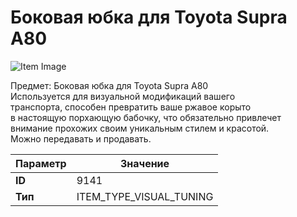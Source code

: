 # Боковая юбка для Toyota Supra A80

![Item Image](../img/9141.webp?raw=true)

Предмет: Боковая юбка для Toyota Supra A80<br>Используется для визуальной модификаций вашего<br>транспорта, способен превратить ваше ржавое корыто<br>в настоящую порхающую бабочку, что обязательно привлечет<br>внимание прохожих своим уникальным стилем и красотой.<br>Можно передавать и продавать.


| Параметр | Значение |
|----------|----------|
| **ID** | 9141 |
| **Тип** | ITEM_TYPE_VISUAL_TUNING |

